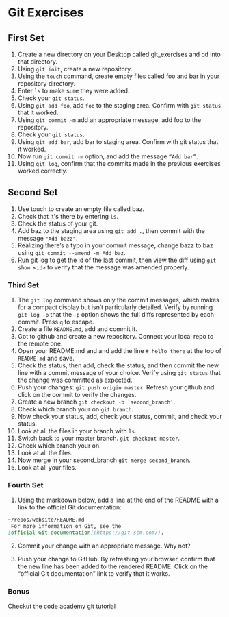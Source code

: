 # Git Exercises

## First Set
1. Create a new directory on your Desktop called git_exercises and cd into that directory.
2. Using `git init`, create a new repository.
3. Using the `touch` command, create empty files called foo and bar in your repository directory.
4. Enter `ls` to make sure they were added.
5. Check your `git status`.
6. Using `git add foo`, add `foo` to the staging area. Confirm with `git status` that it worked.
7. Using `git commit -m` add an appropriate message, add foo to the repository.
8. Check your `git status`.
9. Using `git add bar`, add bar to staging area. Confirm with git status that it worked.
10. Now run `git commit -m` option, and add the message `“Add bar”`.
11. Using `git log`, confirm that the commits made in the previous exercises worked correctly.
  

## Second Set

1. Use touch to create an empty file called baz.
2. Check that it's there by entering `ls`.
3. Check the status of your git. 
4. Add baz to the staging area using `git add .`, then commit with the message `"Add bazz"`.
5. Realizing there’s a typo in your commit message, change bazz to baz using `git commit --amend -m Add baz`.
6. Run git log to get the id of the last commit, then view the diff using `git show <id>` to verify that the message was amended properly.

### Third Set

1. The `git log` command shows only the commit messages, which makes for a compact display but isn’t particularly detailed. Verify by running `git log -p` that the `-p` option shows the full diffs represented by each commit. Press `q` to escape.
2. Create a file `README.md`, add and commit it.
3. Got to github and create a new repository. Connect your local repo to the remote one.
4. Open your README.md and and add the line `# hello there` at the top of `README.md` and save.
5. Check the status, then add, check the status, and then commit the new line with a commit message of your choice. Verify using `git status` that the change was committed as expected.
6. Push your changes: `git push origin master`. Refresh your github and click on the commit to verify the changes.
7. Create a new branch `git checkout -b 'second_branch'`.
8. Check which branch your on `git branch`.
9. Now check your status, add, check your status, commit, and check your status. 
10. Look at all the files in your branch with `ls`. 
11. Switch back to your master branch. `git checkout master`. 
12. Check which branch your on. 
13. Look at all the files. 
14. Now merge in your second_branch `git merge second_branch`. 
15. Look at all your files. 


### Fourth Set

1. Using the markdown below, add a line at the end of the README with a link to the official Git documentation:

```markdown
~/repos/website/README.md
 For more information on Git, see the
[official Git documentation](https://git-scm.com/).
```

2. Commit your change with an appropriate message. Why not?

3. Push your change to GitHub. By refreshing your browser, confirm that the new line has been added to the rendered README. Click on the “official Git documentation” link to verify that it works.

### Bonus 
Checkut the code academy git [tutorial](https://www.codecademy.com/learn/learn-git)
